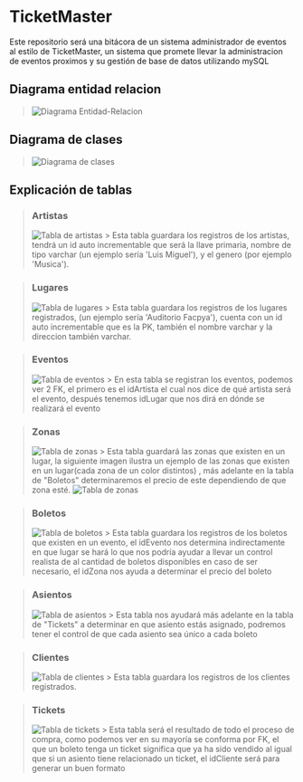 # TicketMaster

Este repositorio será una bitácora de un sistema administrador de eventos al estilo de TicketMaster, un sistema que promete llevar la administracion de eventos proximos y su gestión de base de datos utilizando mySQL

## Diagrama entidad relacion

> ![Diagrama Entidad-Relacion](/TicketMaster/img/Diagrama%20ER.png)

## Diagrama de clases

> ![Diagrama de clases](/TicketMaster/img/Diagrama.png)

## Explicación de tablas

> ### Artistas
  > ![Tabla de artistas](/TicketMaster/img/Artistas.png)
    > Esta tabla guardara los registros de los artistas, tendrá un id auto incrementable que será la llave primaria, nombre de tipo varchar (un ejemplo sería 'Luis Miguel'), y el genero (por ejemplo 'Musica').

    
> ### Lugares
  > ![Tabla de lugares](/TicketMaster/img/Lugares.png)
    > Esta tabla guardara los registros de los lugares registrados, (un ejemplo sería 'Auditorio Facpya'), cuenta con un id auto incrementable que es la PK, también el nombre varchar y la direccion también varchar.

> ### Eventos
  > ![Tabla de eventos](/TicketMaster/img/Eventos.png)
    > En esta tabla se registran los eventos, podemos ver 2 FK, el primero es el idArtista el cual nos dice de qué artista será el evento, después tenemos idLugar que nos dirá en dónde se realizará el evento

> ### Zonas
  > ![Tabla de zonas](/TicketMaster/img/Zonas.png) 
    > Esta tabla guardará las zonas que existen en un lugar, la siguiente imagen ilustra un ejemplo de las zonas que existen en un lugar(cada zona de un color distintos) , más adelante en la tabla de "Boletos" determinaremos el precio de este dependiendo de que zona esté. 
     ![Tabla de zonas](/TicketMaster/img/EjemploZonas.png) 

> ### Boletos
  > ![Tabla de boletos](/TicketMaster/img/Boletos.png)
    > Esta tabla guardara los registros de los boletos que existen en un evento, el idEvento nos determina indirectamente en que lugar se hará lo que nos podría ayudar a llevar un control realista de al cantidad de boletos disponibles en caso de ser necesario, el idZona nos ayuda a determinar el precio del boleto

> ### Asientos
  > ![Tabla de asientos](/TicketMaster/img/Asientos.png)
    > Esta tabla nos ayudará más adelante en la tabla de "Tickets" a determinar en que asiento estás asignado, podremos tener el control de que cada asiento sea único a cada boleto


> ### Clientes
  > ![Tabla de clientes](/TicketMaster/img/Clientes.png)
    > Esta tabla guardara los registros de los clientes registrados.

> ### Tickets
  > ![Tabla de tickets](/TicketMaster/img/Ticket.png)
    > Esta tabla será el resultado de todo el proceso de compra, como podemos ver en su mayoría se conforma por FK, el que un boleto tenga un ticket significa que ya ha sido vendido al igual que si un asiento tiene relacionado un ticket, el idCliente será para generar un buen formato